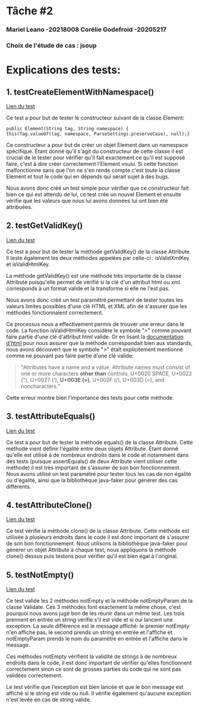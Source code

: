# Tâche #2
### Mariel Leano -20218008 Corélie Godefroid -20205217
### Choix de l'étude de cas : jsoup

# Explications des tests:


## 1. testCreateElementWithNamespace()
[Lien du test](https://github.com/Corelie/jsoup/blob/b288242cb6c8705215803c34ddb7b612e65b2998/src/test/java/org/jsoup/nodes/ElementTest.java#L1543-L1555)

Ce test a pour but de tester le constructeur suivant de la classe Element:

    public Element(String tag, String namespace) {  
    this(Tag.valueOf(tag, namespace, ParseSettings.preserveCase), null);}  

Ce constructeur a pour but de créer un objet Element dans un namespace spécifique.
Étant donné qu'il s'agit du constructeur de cette classe il est crucial de le tester pour vérifier qu'il fait exactement ce qu'il est supposé faire, c'est à dire créer correctement l'Element voulu. Si cette fonction malfonctionne sans que l'on ne s'en rende compte c'est toute la classe Element et tout le code qui en dépends qui serait sujet à des bugs.

Nous avons donc créé un test simple pour vérifier que ce constructeur fait bien ce qui est attendu de lui, ce test crée un nouvel Element et ensuite vérifie que les valeurs que nous lui avons données lui ont bien été attribuées.

## 2. testGetValidKey()
[Lien du test](https://github.com/Corelie/jsoup/blob/968bf62e0b941c08c0028f06a4a918a097c8750c/src/test/java/org/jsoup/nodes/AttributeTest.java#L103-L151)

Ce test a pour but de tester la méthode getValidKey() de la classe Attribute. Il teste également les deux méthodes appelées par celle-ci : isValidXmlKey et isValidHtmlKey.

La méthode getValidKey() est une méthode très  importante de la classe Attribute puisqu'elle permet de vérifié si la clé d'un attribut html ou xml corresponds à un format valide et la transforme si elle ne l'est pas.

Nous avons donc créé un test paramétré permettant de tester toutes les valeurs limites possibles d'une clé HTML et XML afin de s'assurer que les méthodes fonctionnaient correctement.

Ce processus nous a effectivement permis de trouver une erreur dans le code. La fonction isValidHtmlKey considère le symbole ">" comme pouvant faire partie d'une clé d'attribut html valide.
Or en lisant la [documentation d'html](https://html.spec.whatwg.org/multipage/syntax.html#attributes-2) pour nous assurer que la méthode correspondait bien aux standards, nous avons découvert que le symbole ">" était explicitement mentionné comme ne pouvant pas faire partie d'une clé valide:

> "Attributes have a name and a value. Attribute names must consist of one or more characters **other than** controls, U+0020 SPACE, U+0022 ("), U+0027 ('), **U+003E (>)**, U+002F (/), U+003D (=), and noncharacters."

Cette erreur montre bien l'importance des tests pour cette méthode.

## 3. testAttributeEquals()
[Lien du test](https://github.com/Corelie/jsoup/blob/968bf62e0b941c08c0028f06a4a918a097c8750c/src/test/java/org/jsoup/nodes/AttributeTest.java#L153-L190)

Ce test a pour but de tester la méthode equals() de la classe Attribute. Cette méthode vient définir l'égalité entre deux objets Attribute. Étant donné qu'elle est utilisé à de nombreux endroits dans le code et notamment dans des tests (puisque assertEquals() de deux Attribute vient utiliser cette méthode) il est très important de s'assurer de son bon fonctionnement.
Nous avons utilisé un test paramétré pour tester tous les cas de non égalité ou d'égalité, ainsi que la bibliothèque java-faker pour générer des cas différents.

## 4. testAttributeClone()
[Lien du test](https://github.com/Corelie/jsoup/blob/968bf62e0b941c08c0028f06a4a918a097c8750c/src/test/java/org/jsoup/nodes/AttributeTest.java#L191-L208)

Ce test vérifie la méthode clone() de la classe Attribute.
Cette méthode est utilisée à plusieurs endroits dans le code il est donc important de s'assurer de son bon fonctionnement.
Nous utilisons la bibliothèque java-faker pour génerer un objet Attribute à chaque test, nous appliquons la méthode clone() dessus puis testons pour vérifier qu'il est bien égal à l'original.

## 5. testNotEmpty()
[Lien du test](https://github.com/Corelie/jsoup/blob/968bf62e0b941c08c0028f06a4a918a097c8750c/src/test/java/org/jsoup/helper/ValidateTest.java#L47-L82)

Ce test valide les 2 méthodes notEmpty et la méthode notEmptyParam de la classe Validate. Ces 3 méthodes font exactement la même chose, c'est pourquoi nous avons jugé bon de les réunir dans un même test. Les trois prennent en entrée un string vérifie s'il est vide et si oui lancent une exception. La seule différence est le message affiché:  le premier notEmpty n'en affiche pas, le second prends un string en entrée et l'affiche et notEmptyParam prends le nom du paramètre en entrée et l'affiche dans le message.

Ces méthodes notEmpty vérifient la validité de strings à de nombreux endroits dans le code, il est donc important de vérifier qu'elles fonctionnent correctement sinon ce sont de grosses parties du code qui ne sont pas validées correctement.

Le test vérifie que l'exception est bien lancée et que le bon message est affiché si le string est vide ou null.  Il vérifie également qu'aucune exception n'est levée en cas de string valide.
